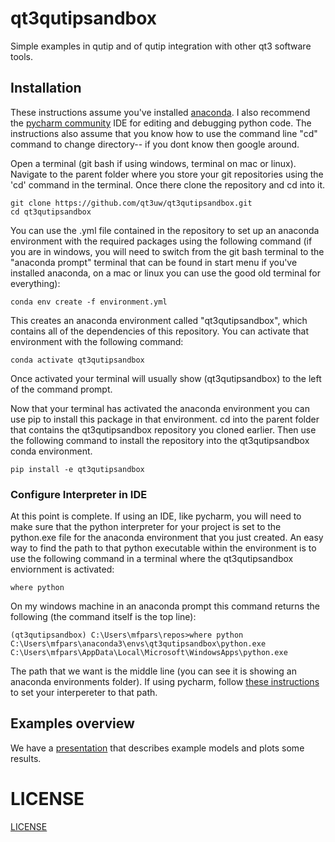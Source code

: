 # qt3qutipsandbox
Simple examples in qutip and of qutip integration with other qt3 software tools.

## Installation
These instructions assume you've installed [anaconda](https://www.anaconda.com/).  I also recommend the [pycharm community](https://www.jetbrains.com/pycharm/download) IDE for editing and debugging python code.  The instructions also assume that you know how to use the command line "cd" command to change directory-- if you dont know then google around.

Open a terminal (git bash if using windows, terminal on mac or linux). Navigate to the parent folder where you store your git repositories using the 'cd' command in the terminal.
Once there clone the repository and cd into it.
```
git clone https://github.com/qt3uw/qt3qutipsandbox.git
cd qt3qutipsandbox
```
You can use the .yml file contained in the repository to set up an anaconda environment with the required packages using the following command (if you are in windows, you will need to switch from the git bash terminal to the "anaconda prompt" terminal that can be found in start menu if you've installed anaconda, on a mac or linux you can use the good old terminal for everything):
```
conda env create -f environment.yml
```
This creates an anaconda environment called "qt3qutipsandbox", which contains all of the dependencies of this repository.  You can activate that environment with the following command:
```
conda activate qt3qutipsandbox
```
Once activated your terminal will usually show (qt3qutipsandbox) to the left of the command prompt.

Now that your terminal has activated the anaconda environment you can use pip to install this package in that environment.  cd into the parent folder that contains the qt3qutipsandbox repository you cloned earlier.  Then use the following command to install the repository into the qt3qutipsandbox conda environment.
```
pip install -e qt3qutipsandbox
```

### Configure Interpreter in IDE
At this point is complete.  If using an IDE, like pycharm, you will need to make sure that the python interpreter for your project is set to the python.exe file for the anaconda environment that you just created.  An easy way to find the path to that python executable within the environment is to use the following command in a terminal where the qt3qutipsandbox enviornment is activated:
```angular2html
where python
```
On my windows machine in an anaconda prompt this command returns the following (the command itself is the top line):
```
(qt3qutipsandbox) C:\Users\mfpars\repos>where python
C:\Users\mfpars\anaconda3\envs\qt3qutipsandbox\python.exe
C:\Users\mfpars\AppData\Local\Microsoft\WindowsApps\python.exe
```
The path that we want is the middle line (you can see it is showing an anaconda environments folder).  If using pycharm, follow [these instructions](https://www.jetbrains.com/help/pycharm/configuring-python-interpreter.html#view_list) to set your interpereter to that path.

###

## Examples overview
We have a [presentation](https://docs.google.com/presentation/d/1-dWg_877A0LzcaBWMp4XA1AxHjMvfoKu/edit?usp=sharing&ouid=102194684503910859904&rtpof=true&sd=true) that describes example models and plots some results.


# LICENSE

[LICENSE](LICENSE)

